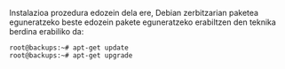 Instalazioa prozedura edozein dela ere, Debian zerbitzarian paketea eguneratzeko beste edozein pakete eguneratzeko erabiltzen den teknika berdina erabiliko da:

```
root@backups:~# apt-get update
root@backups:~# apt-get upgrade
```


